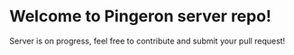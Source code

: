 # Welcome to Pingeron server repo!

Server is on progress, feel free to contribute and submit your pull request!
